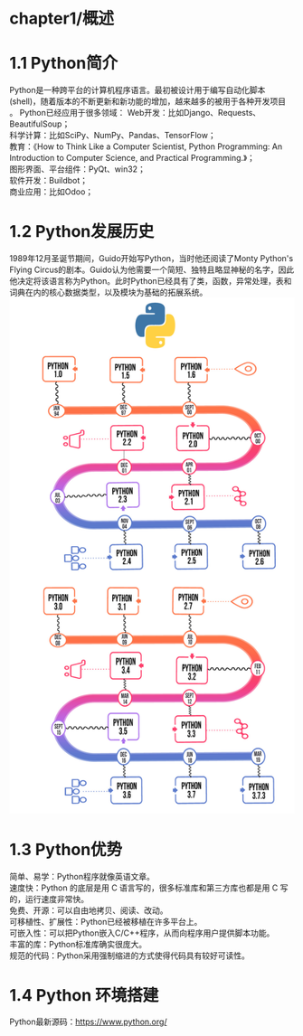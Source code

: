 # chapter1/概述  
# 1.1 Python简介  
Python是一种跨平台的计算机程序语言。最初被设计用于编写自动化脚本(shell)，随着版本的不断更新和新功能的增加，越来越多的被用于各种开发项目 。
Python已经应用于很多领域： 
Web开发：比如Django、Requests、BeautifulSoup；  
科学计算：比如SciPy、NumPy、Pandas、TensorFlow；  
教育：《How to Think Like a Computer Scientist, Python Programming: An Introduction to Computer Science, and Practical Programming.》；  
图形界面、平台组件：PyQt、win32；  
软件开发：Buildbot；  
商业应用：比如Odoo；  
# 1.2 Python发展历史  
1989年12月圣诞节期间，Guido开始写Python，当时他还阅读了Monty Python's Flying Circus的剧本。Guido认为他需要一个简短、独特且略显神秘的名字，因此他决定将该语言称为Python。此时Python已经具有了类，函数，异常处理，表和词典在内的核心数据类型，以及模块为基础的拓展系统。
![python发展历程](https://github.com/stone9693/python_basics/blob/master/source/Python发展历程.jpg)  
# 1.3 Python优势  
简单、易学：Python程序就像英语文章。  
速度快：Python 的底层是用 C 语言写的，很多标准库和第三方库也都是用 C 写的，运行速度非常快。  
免费、开源：可以自由地拷贝、阅读、改动。  
可移植性、扩展性：Python已经被移植在许多平台上。  
可嵌入性：可以把Python嵌入C/C++程序，从而向程序用户提供脚本功能。  
丰富的库：Python标准库确实很庞大。  
规范的代码：Python采用强制缩进的方式使得代码具有较好可读性。  
# 1.4 Python 环境搭建  
Python最新源码：https://www.python.org/
